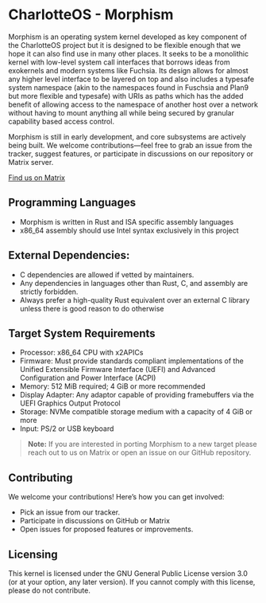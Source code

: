 # CharlotteOS - Morphism

Morphism is an operating system kernel developed as key component of the CharlotteOS project but it is designed to be flexible enough that we hope it can also find use in many other places. It seeks to be a monolithic kernel with low-level system call interfaces that borrows ideas from exokernels and modern systems like Fuchsia. Its design allows for almost any higher level interface to be layered on top and also includes a typesafe system namespace (akin to the namespaces found in Fuschsia and Plan9 but more flexible and typesafe) with URIs as paths which has the added benefit of allowing access to the namespace of another host over a network without having to mount anything all while being secured by granular capability based access control.

Morphism is still in early development, and core subsystems are actively being built. We welcome contributions—feel free to grab an issue from the tracker, suggest features, or participate in discussions on our repository or Matrix server.


[Find us on Matrix](https://matrix.to/#/#charlotteos:matrix.org)

## Programming Languages
- Morphism is written in Rust and ISA specific assembly languages
- x86_64 assembly should use Intel syntax exclusively in this project

## External Dependencies:
- C dependencies are allowed if vetted by maintainers.
- Any dependencies in languages other than Rust, C, and assembly are strictly forbidden.
- Always prefer a high-quality Rust equivalent over an external C library unless there is good
  reason to do otherwise

## Target System Requirements
- Processor: x86_64 CPU with x2APICs
- Firmware: Must provide standards compliant implementations of the Unified Extensible Firmware
  Interface (UEFI) and Advanced Configuration and Power Interface (ACPI)
- Memory: 512 MiB required; 4 GiB or more recommended
- Display Adapter: Any adaptor capable of providing framebuffers via the UEFI Graphics Output Protocol
- Storage: NVMe compatible storage medium with a capacity of 4 GiB or more
- Input: PS/2 or USB keyboard

> **Note:**
> If you are interested in porting Morphism to a new target please reach out to us on Matrix or
> open an issue on our GitHub repository.

## Contributing

We welcome your contributions! Here’s how you can get involved:

- Pick an issue from our tracker.
- Participate in discussions on GitHub or Matrix
- Open issues for proposed features or improvements.

## Licensing
This kernel is licensed under the GNU General Public License version 3.0 (or at your option, any later version).
If you cannot comply with this license, please do not contribute.
